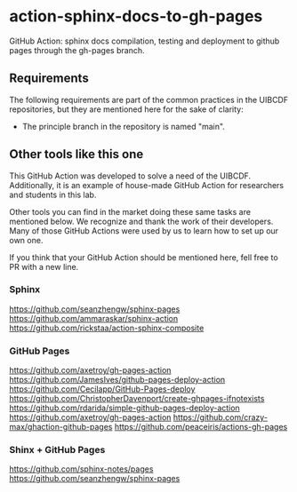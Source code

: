# action-sphinx-docs-to-gh-pages
GitHub Action: sphinx docs compilation, testing and deployment to github pages through the gh-pages branch.


## Requirements

The following requirements are part of the common practices in the UIBCDF repositories, but they
are mentioned here for the sake of clarity:

- The principle branch in the repository is named "main".


## Other tools like this one

This GitHub Action was developed to solve a need of the UIBCDF. Additionally, it is an example of
house-made GitHub Action for researchers and students in this lab.

Other tools you can find in the market doing these same tasks are mentioned below. We recognize and
thank the work of their developers. Many of those GitHub Actions were used by us to learn how to set up our own one.

If you think that your GitHub Action should be mentioned here, fell free to PR with a new line.

### Sphinx
https://github.com/seanzhengw/sphinx-pages
https://github.com/ammaraskar/sphinx-action
https://github.com/rickstaa/action-sphinx-composite

### GitHub Pages
https://github.com/axetroy/gh-pages-action
https://github.com/JamesIves/github-pages-deploy-action
https://github.com/Cecilapp/GitHub-Pages-deploy
https://github.com/ChristopherDavenport/create-ghpages-ifnotexists
https://github.com/rdarida/simple-github-pages-deploy-action
https://github.com/axetroy/gh-pages-action
https://github.com/crazy-max/ghaction-github-pages
https://github.com/peaceiris/actions-gh-pages

### Shinx + GitHub Pages
https://github.com/sphinx-notes/pages
https://github.com/seanzhengw/sphinx-pages


